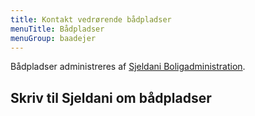 ```yaml
---
title: Kontakt vedrørende bådpladser
menuTitle: Bådpladser
menuGroup: baadejer
---
```

Bådpladser administreres af [Sjeldani Boligadministration](https://sjeldani.dk/).

## Skriv til Sjeldani om bådpladser

<ContactForm type='baadplads' buttonLabel="Send besked">
    <TextInput label="Fulde navn" name="name" required inputProps={{maxLength: 100}} />
    <ApartmentSelect allApartments={true} nonResident={true} />
    <TextInput label="E-mail" name="email" type="email" required inputProps={{maxLength: 100}} />
    <TextInput label="Emne" name="subject" required inputProps={{maxLength: 200}} />
    <TextInput label="Besked" name="message" required multiline inputProps={{maxLength: 5000}} />
</ContactForm>
